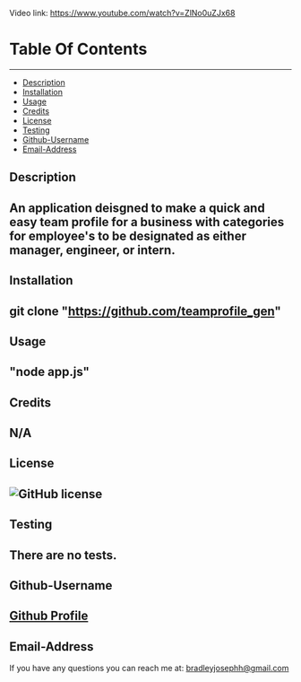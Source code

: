 Video link: https://www.youtube.com/watch?v=ZlNo0uZJx68


# Table Of Contents
  -------------------
  * [Description](#description)
  * [Installation](#installation)
  * [Usage](#usage)
  * [Credits](#credits)
  * [License](#license)
  * [Testing](#testing)
  * [Github-Username](#github-username)
  * [Email-Address](#email-address)
  
  ## Description
  An application deisgned to make a quick and easy team profile for a business with categories for employee's to be designated as either manager, engineer, or intern.
  --
  ## Installation
   git clone "https://github.com/teamprofile_gen"
  --
  ## Usage
   "node app.js"
  --
  ## Credits
   N/A
  --
  ## License
  ![GitHub license](https://img.shields.io/badge/license-MIT-blue.svg)
  --
  ## Testing
   There are no tests.
  --
  ## Github-Username
  [Github Profile](https://github.com/bradleyjosephh)
  --
  ## Email-Address
  If you have any questions you can reach me at:
   bradleyjosephh@gmail.com
  

